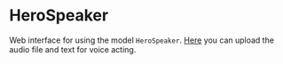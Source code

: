 # HeroSpeaker

Web interface for using the model `HeroSpeaker`. <a href="http://188.225.84.133/">Here</a> you can upload the audio file and text for voice acting.
